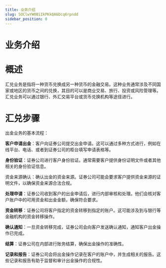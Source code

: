 ```yaml
---
title: 业务介绍
slug: SOClwYW0BiIkPKkQA6Dcq6rpndd
sidebar_position: 0
---
```



# 业务介绍

# 概述

汇兑业务是指将一种货币兑换成另一种货币的金融交易。这种业务通常涉及不同国家或地区的货币之间的兑换，其目的可以是商业交易、旅行、投资或风险管理等。汇兑业务可以通过银行、外汇交易平台或货币兑换机构等途径进行。

# 汇兑步骤

出金业务的基本流程：

**客户申请出金**：客户向证券公司提交出金申请。这可以通过多种方式进行，例如在线平台、电话、或者到证券公司的柜台填写申请表格等。

**身份验证**：证券公司进行客户身份验证。通常需要客户提供身份证明文件或者其他相关的身份验证信息。

资金来源确认：确认出金的资金来源。证券公司可能会要求客户提供资金来源的证明文件，以确保资金来源合法合规。

**处理申请**：证券公司收到客户的出金申请后，进行内部审核和处理。他们会核对客户账户中的可用资金和出金金额，确保符合要求。

**资金转移**：证券公司将客户指定的资金转移到指定的账户。这可能涉及到与银行等金融机构的资金转移操作。

**确认通知**：一旦资金转移完成，证券公司会向客户发送确认通知，通知客户出金操作已完成。

**结算**：证券公司在内部进行账务结算，确保出金操作的准确性。

**记录和报告**：证券公司会将出金操作记录在客户的账户中，并生成相关的报告。这些记录和报告有助于监督和审计出金操作的合规性。

